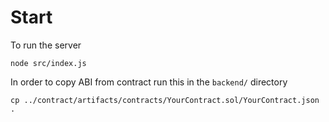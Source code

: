 # Start
To run the server

```
node src/index.js
```

In order to copy ABI from contract run this in the `backend/` directory

`cp ../contract/artifacts/contracts/YourContract.sol/YourContract.json .`
